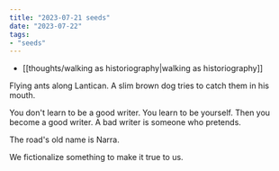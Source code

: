 ```yaml
---
title: "2023-07-21 seeds"
date: "2023-07-22"
tags:
- "seeds"
---
```

- [[thoughts/walking as historiography|walking as historiography]]

Flying ants along Lantican. A slim brown dog tries to catch them in his mouth.

You don't learn to be a good writer. You learn to be yourself. Then you become a good writer. A bad writer is someone who pretends.

The road's old name is Narra.

We fictionalize something to make it true to us.